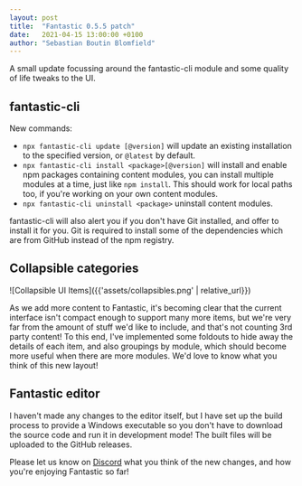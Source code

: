 ```yaml
---
layout: post
title:  "Fantastic 0.5.5 patch"
date:   2021-04-15 13:00:00 +0100
author: "Sebastian Boutin Blomfield"
---
```


A small update focussing around the fantastic-cli module and some quality of life tweaks to the UI.

## fantastic-cli

New commands:

- `npx fantastic-cli update [@version]` will update an existing installation to the specified version, or `@latest` by default.
- `npx fantastic-cli install <package>[@version]` will install and enable npm packages containing content modules, you can install multiple modules at a time, just like `npm install`. This should work for local paths too, if you're working on your own content modules.
- `npx fantastic-cli uninstall <package>` uninstall content modules.

fantastic-cli will also alert you if you don't have Git installed, and offer to install it for you. Git is required to install some of the dependencies which are from GitHub instead of the npm registry.

## Collapsible categories

![Collapsible UI Items]({{'assets/collapsibles.png' | relative_url}})

As we add more content to Fantastic, it's becoming clear that the current interface isn't compact enough to support many more items, but we're very far from the amount of stuff we'd like to include, and that's not counting 3rd party content! To this end, I've implemented some foldouts to hide away the details of each item, and also groupings by module, which should become more useful when there are more modules. We'd love to know what you think of this new layout!

## Fantastic editor

I haven't made any changes to the editor itself, but I have set up the build process to provide a Windows executable so you don't have to download the source code and run it in development mode! The built files will be uploaded to the GitHub releases.

Please let us know on [Discord](https://discord.gg/JBVQF6tjzc) what you think of the new changes, and how you're enjoying Fantastic so far!
